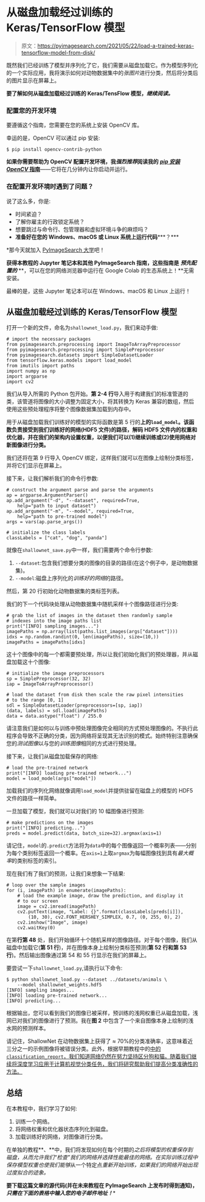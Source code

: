 # 从磁盘加载经过训练的 Keras/TensorFlow 模型

> 原文：<https://pyimagesearch.com/2021/05/22/load-a-trained-keras-tensorflow-model-from-disk/>

既然我们已经训练了模型并序列化了它，我们需要从磁盘加载它。作为模型序列化的一个实际应用，我将演示如何对动物数据集中的*张图片*进行分类，然后将分类后的图片显示在屏幕上。

**要了解如何从磁盘加载经过训练的 Keras/TensFlow 模型，*继续阅读。***

### **配置您的开发环境**

要遵循这个指南，您需要在您的系统上安装 OpenCV 库。

幸运的是，OpenCV 可以通过 pip 安装:

```
$ pip install opencv-contrib-python
```

**如果你需要帮助为 OpenCV 配置开发环境，我*强烈推荐*阅读我的** [***pip 安装 OpenCV* 指南**](https://pyimagesearch.com/2018/09/19/pip-install-opencv/)——它将在几分钟内让你启动并运行。

### **在配置开发环境时遇到了问题？**

说了这么多，你是:

*   时间紧迫？
*   了解你雇主的行政锁定系统？
*   想要跳过与命令行、包管理器和虚拟环境斗争的麻烦吗？
*   **准备好在您的 Windows、macOS 或 Linux 系统上运行代码*****？***

 *那今天就加入 [PyImageSearch 大学](https://pyimagesearch.com/pyimagesearch-university/)吧！

**获得本教程的 Jupyter 笔记本和其他 PyImageSearch 指南，这些指南是** ***预先配置的*** **，可以在您的网络浏览器中运行在 Google Colab 的生态系统上！**无需安装。

最棒的是，这些 Jupyter 笔记本可以在 Windows、macOS 和 Linux 上运行！

## 从磁盘加载经过训练的 Keras/TensorFlow 模型

打开一个新的文件，命名为`shallownet_load.py`，我们来动手做:

```
# import the necessary packages
from pyimagesearch.preprocessing import ImageToArrayPreprocessor
from pyimagesearch.preprocessing import SimplePreprocessor
from pyimagesearch.datasets import SimpleDatasetLoader
from tensorflow.keras.models import load_model
from imutils import paths
import numpy as np
import argparse
import cv2
```

我们从导入所需的 Python 包开始。**第 2-4 行**导入用于构建我们的标准管道的类，该管道将图像的大小调整为固定大小，将其转换为 Keras 兼容的数组，然后使用这些预处理程序将整个图像数据集加载到内存中。

用于从磁盘加载我们训练好的模型的实际函数是第 5 行的**上的`load_model`。该函数负责接受到我们训练好的网络(HDF5 文件)的路径，解码 HDF5 文件内的权重和优化器，并在我们的架构内设置权重，以便我们可以(1)继续训练或(2)使用网络对新图像进行分类。**

我们还将在第 9 行导入 OpenCV 绑定，这样我们就可以在图像上绘制分类标签，并将它们显示在屏幕上。

接下来，让我们解析我们的命令行参数:

```
# construct the argument parse and parse the arguments
ap = argparse.ArgumentParser()
ap.add_argument("-d", "--dataset", required=True,
	help="path to input dataset")
ap.add_argument("-m", "--model", required=True,
	help="path to pre-trained model")
args = vars(ap.parse_args())

# initialize the class labels
classLabels = ["cat", "dog", "panda"]
```

就像在`shallownet_save.py`中一样，我们需要两个命令行参数:

1.  `--dataset`:包含我们想要分类的图像的目录的路径(在这个例子中，是动物数据集)。
2.  `--model`:磁盘上序列化的*训练好的网络*的路径。

然后，第 20 行初始化动物数据集的类标签列表。

我们的下一个代码块处理从动物数据集中随机采样十个图像路径进行分类:

```
# grab the list of images in the dataset then randomly sample
# indexes into the image paths list
print("[INFO] sampling images...")
imagePaths = np.array(list(paths.list_images(args["dataset"])))
idxs = np.random.randint(0, len(imagePaths), size=(10,))
imagePaths = imagePaths[idxs]
```

这十个图像中的每一个都需要预处理，所以让我们初始化我们的预处理器，并从磁盘加载这十个图像:

```
# initialize the image preprocessors
sp = SimplePreprocessor(32, 32)
iap = ImageToArrayPreprocessor()

# load the dataset from disk then scale the raw pixel intensities
# to the range [0, 1]
sdl = SimpleDatasetLoader(preprocessors=[sp, iap])
(data, labels) = sdl.load(imagePaths)
data = data.astype("float") / 255.0
```

请注意我们是如何以与训练中预处理图像完全相同的方式预处理图像的。不执行此程序会导致不正确的分类，因为网络将呈现其无法识别的模式。始终特别注意确保您的*测试图像*以与您的*训练图像*相同的方式进行预处理。

接下来，让我们从磁盘加载保存的网络:

```
# load the pre-trained network
print("[INFO] loading pre-trained network...")
model = load_model(args["model"])
```

加载我们的序列化网络就像调用`load_model`并提供驻留在磁盘上的模型的 HDF5 文件的路径一样简单。

一旦加载了模型，我们就可以对我们的 10 幅图像进行预测:

```
# make predictions on the images
print("[INFO] predicting...")
preds = model.predict(data, batch_size=32).argmax(axis=1)
```

请记住，`model`的`.predict`方法将为`data`中的每个图像返回一个概率列表——分别为每个类别标签返回一个概率。在`axis=1`上取`argmax`为每幅图像找到具有*最大概率*的类别标签的索引。

现在我们有了我们的预测，让我们来想象一下结果:

```
# loop over the sample images
for (i, imagePath) in enumerate(imagePaths):
	# load the example image, draw the prediction, and display it
	# to our screen
	image = cv2.imread(imagePath)
	cv2.putText(image, "Label: {}".format(classLabels[preds[i]]),
		(10, 30), cv2.FONT_HERSHEY_SIMPLEX, 0.7, (0, 255, 0), 2)
	cv2.imshow("Image", image)
	cv2.waitKey(0)
```

在第**行第 48** 处，我们开始循环十个随机采样的图像路径。对于每个图像，我们从磁盘中加载它(**第 51 行**)，并在图像本身上绘制分类标签预测(**第 52 行和第 53 行**)。然后输出图像通过第 54 和 55 行显示在我们的屏幕上。

要尝试一下`shallownet_load.py`,请执行以下命令:

```
$ python shallownet_load.py --dataset ../datasets/animals \
	--model shallownet_weights.hdf5
[INFO] sampling images...
[INFO] loading pre-trained network...
[INFO] predicting...
```

根据输出，您可以看到我们的图像已被采样，预训练的浅网权重已从磁盘加载，浅网已对我们的图像进行了预测。我在**图 2** 中包含了一个来自图像本身上绘制的浅水网的预测样本。

请记住，ShallowNet 在动物数据集上获得了 *≈* 70%的分类准确率，这意味着近三分之一的示例图像将被错误分类。此外，根据早期教程中的[中的`classification_report`，我们知道网络仍然在努力坚持区分狗和猫。随着我们继续将深度学习应用于计算机视觉分类任务，我们将研究帮助我们提高分类准确性的方法。](https://pyimagesearch.com/2021/05/22/a-gentle-guide-to-training-your-first-cnn-with-keras-and-tensorflow/)

## **总结**

在本教程中，我们学习了如何:

1.  训练一个网络。
2.  将网络权重和优化器状态序列化到磁盘。
3.  加载训练好的网络，对图像进行分类。

在单独的教程**、**中，我们将发现如何在每个时期的*之后将模型的权重保存到磁盘，从而允许我们“检查”我们的网络并选择性能最佳的网络。在实际训练过程中保存模型权重也使我们能够*从一个特定点*重新开始训练，如果我们的网络开始出现过度拟合的迹象。*

**要下载这篇文章的源代码(并在未来教程在 PyImageSearch 上发布时得到通知)，*只需在下面的表格中输入您的电子邮件地址！****